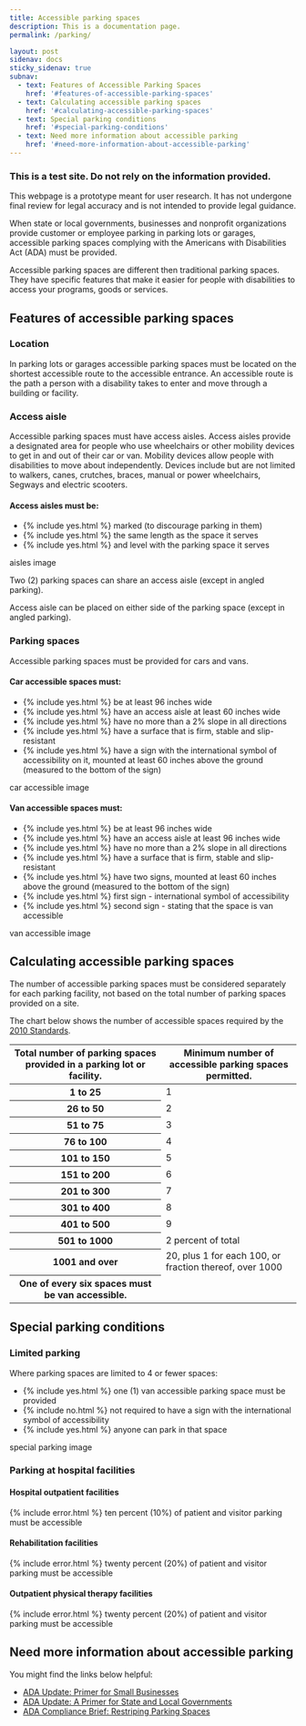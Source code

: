 ```yaml
---
title: Accessible parking spaces
description: This is a documentation page.
permalink: /parking/

layout: post
sidenav: docs
sticky_sidenav: true
subnav:
  - text: Features of Accessible Parking Spaces
    href: '#features-of-accessible-parking-spaces'
  - text: Calculating accessible parking spaces
    href: '#calculating-accessible-parking-spaces'
  - text: Special parking conditions
    href: '#special-parking-conditions'
  - text: Need more information about accessible parking
    href: '#need-more-information-about-accessible-parking'                                      
---
```


<div class="usa-alert usa-alert--info">
  <div class="usa-alert__body">
    <h3 class="usa-alert__heading">This is a test site. Do not rely on the information provided.</h3>
    <p class="usa-alert__text">This webpage is a prototype meant for user research. It has not undergone final review for legal accuracy and is not intended to provide legal guidance.</p>
  </div>
</div>

When state or local governments, businesses and nonprofit organizations provide customer or employee parking in parking lots or garages, accessible parking spaces complying with the Americans with Disabilities Act (ADA) must be provided.

Accessible parking spaces are different then traditional parking spaces. They have specific features that make it easier for people with disabilities to access your programs, goods or services.

## Features of accessible parking spaces

### Location

In parking lots or garages accessible parking spaces must be located on the shortest accessible route to the accessible entrance. An accessible route is the path a person with a disability takes to enter and move through a building or facility.

### Access aisle

Accessible parking spaces must have access aisles. Access aisles provide a designated area for people who use wheelchairs or other mobility devices to get in and out of their car or van. Mobility devices allow people with disabilities to move about independently. Devices include but are not limited to walkers, canes, crutches, braces, manual or power wheelchairs, Segways and electric scooters.

#### Access aisles must be:

<div class="grid-container">
  <div class="grid-row">
    <div class="tablet:grid-col-6">
      <ul class="icon-list" aria-labeledby="access-aisles-must-be">
        <li>{% include yes.html %} marked (to discourage parking in them)</li>
        <li>{% include yes.html %} the same length as the space it serves</li>
        <li>{% include yes.html %} and level with the parking space it serves</li>
      </ul>
    </div>
    <div class="tablet:grid-col-6">aisles image</div>
  </div>
</div>

Two (2) parking spaces can share an access aisle (except in angled parking).

Access aisle can be placed on either side of the parking space (except in angled parking).

### Parking spaces

Accessible parking spaces must be provided for cars and vans.

#### Car accessible spaces must:

<div class="grid-container">
  <div class="grid-row">
    <div class="tablet:grid-col-6">
      <ul class="icon-list" aria-labeledby="car-accessible-spaces-must">
        <li>{% include yes.html %} be at least 96 inches wide</li>
        <li>{% include yes.html %} have an access aisle at least 60 inches wide</li>
        <li>{% include yes.html %} have no more than a 2% slope in all directions</li>
        <li>{% include yes.html %} have a surface that is firm, stable and slip-resistant</li>
        <li>{% include yes.html %} have a sign with the international symbol of accessibility on it, mounted at least 60 inches above the ground (measured to the bottom of the sign)</li>
      </ul>
    </div>
      <div class="tablet:grid-col-6">car accessible image</div>
  </div>
</div>

#### Van accessible spaces must:

<div class="grid-container">
  <div class="grid-row">
    <div class="tablet:grid-col-6">
      <ul class="icon-list" aria-labeledby="van-accessible-spaces-must">
        <li>{% include yes.html %} be at least 96 inches wide</li>
        <li>{% include yes.html %} have an access aisle at least 96 inches wide</li>
        <li>{% include yes.html %} have no more than a 2% slope in all directions</li>
        <li>{% include yes.html %} have a surface that is firm, stable and slip-resistant</li>
        <li>{% include yes.html %} have two signs, mounted at least 60 inches above the ground (measured to the bottom of the sign)</li>
        <li>{% include yes.html %} first sign - international symbol of accessibility</li>
        <li>{% include yes.html %} second sign - stating that the space is van accessible</li>
      </ul>
    </div>
      <div class="tablet:grid-col-6">van accessible image</div>
  </div>
</div>

## Calculating accessible parking spaces

The number of accessible parking spaces must be considered separately for each parking facility, not based on the total number of parking spaces provided on a site.  

The chart below shows the number of accessible spaces required by the [2010 Standards](https://www.ada.gov/regs2010/2010ADAStandards/2010ADAstandards.htm%23c2).


<table class="usa-table">
  <thead>
    <tr>
      <th scope="col">Total number of parking spaces provided in a parking lot or facility.</th>
      <th scope="col">Minimum number of
accessible parking spaces permitted.</th>
    </tr>
  </thead>
  <tbody>
    <tr>
      <th scope="row">1 to 25</th>
      <td>1</td>
    </tr>
    <tr>
      <th scope="row">26 to 50</th>
      <td>2</td>
    </tr>
    <tr>
      <th scope="row">51 to 75</th>
      <td>3</td>
    </tr>
    <tr>
      <th scope="row">76 to 100</th>
      <td>4</td>
    </tr>
    <tr>
      <th scope="row">101 to 150</th>
      <td>5</td>
    </tr>
    <tr>
      <th scope="row">151 to 200</th>
      <td>6</td>
    </tr>
    <tr>
      <th scope="row">201 to 300</th>
      <td>7</td>
    </tr>
    <tr>
      <th scope="row">301 to 400</th>
      <td>8</td>
    </tr>
    <tr>
      <th scope="row">401 to 500</th>
      <td>9</td>
    </tr>
    <tr>
      <th scope="row">501 to 1000</th>
      <td>2 percent of total</td>
    </tr>
    <tr>
      <th scope="row">1001 and over</th>
      <td>20, plus 1 for each 100, or fraction thereof, over 1000</td>
    </tr>
    <tr>
      <th scope="row">One of every six spaces must be van accessible.</th>
      <td></td>
    </tr>
  </tbody>
</table>

## Special parking conditions

### Limited parking

Where parking spaces are limited to 4 or fewer spaces:

<div class="grid-container">
  <div class="grid-row">
    <div class="tablet:grid-col-6">
      <ul class="icon-list" aria-labeledby="access-aisles-must-be">
        <li>{% include yes.html %} one (1) van accessible parking space must be provided</li>
        <li>{% include no.html %} not required to have a sign with the international symbol of accessibility</li>
        <li>{% include yes.html %} anyone can park in that space</li>
      </ul>
    </div>
    <div class="tablet:grid-col-6">special parking image</div>
  </div>
</div>

### Parking at hospital facilities


#### Hospital outpatient facilities

{% include error.html %} ten percent (10%) of patient and visitor parking must be accessible


#### Rehabilitation facilities

{% include error.html %} twenty percent (20%) of patient and visitor parking must be accessible


#### Outpatient physical therapy facilities

{% include error.html %} twenty percent (20%) of patient and visitor parking must be accessible


## Need more information about accessible parking
You might find the links below helpful:

- [ADA Update: Primer for Small Businesses](https://www.ada.gov/regs2010/smallbusiness/smallbusprimer2010.html)
- [ADA Update: A Primer for State and Local Governments](https://www.ada.gov/regs2010/titleII_2010/title_ii_primer.html)
- [ADA Compliance Brief: Restriping Parking Spaces](https://www.ada.gov/restriping_parking/restriping2015.html)
